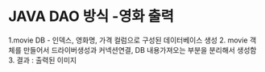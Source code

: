 
# JAVA DAO 방식 -영화 출력 
1.movie DB - 인덱스, 영화명, 가격 컬럼으로 구성된 데이터베이스 생성 
2. movie 객체를 만들어서 드라이버생성과 커넥션연결, DB 내용가져오는 부분을 분리해서 생성함 
3. 결과 : 출력된 이미지 
